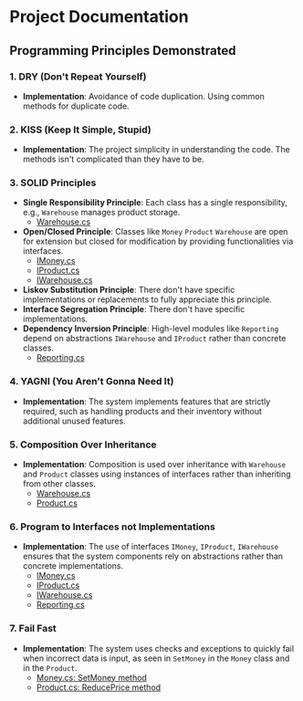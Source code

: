 # Project Documentation

## Programming Principles Demonstrated

### 1. DRY (Don't Repeat Yourself)
- **Implementation**: Avoidance of code duplication. Using common methods for duplicate code.

### 2. KISS (Keep It Simple, Stupid)
- **Implementation**: The project simplicity in understanding the code. The methods isn't complicated than they have to be.

### 3. SOLID Principles
- **Single Responsibility Principle**: Each class has a single responsibility, e.g., `Warehouse` manages product storage.
    - [Warehouse.cs](Warehouse.cs)
- **Open/Closed Principle**: Classes like `Money` `Product` `Warehouse` are open for extension but closed for modification by providing functionalities via interfaces.
    - [IMoney.cs](IMoney.cs)
    - [IProduct.cs](IProduct.cs)
    - [IWarehouse.cs](IWarehouse.cs)
- **Liskov Substitution Principle**: There don't have specific implementations or replacements to fully appreciate this principle.
- **Interface Segregation Principle**: There don't have specific implementations.
- **Dependency Inversion Principle**: High-level modules like `Reporting` depend on abstractions `IWarehouse` and `IProduct` rather than concrete classes.
    - [Reporting.cs](Reporting.cs)

### 4. YAGNI (You Aren't Gonna Need It)
- **Implementation**: The system implements features that are strictly required, such as handling products and their inventory without additional unused features.

### 5. Composition Over Inheritance
- **Implementation**: Composition is used over inheritance with `Warehouse` and `Product` classes using instances of interfaces rather than inheriting from other classes.
    - [Warehouse.cs](Warehouse.cs)
    - [Product.cs](Product.cs)

### 6. Program to Interfaces not Implementations
- **Implementation**: The use of interfaces `IMoney`, `IProduct`, `IWarehouse` ensures that the system components rely on abstractions rather than concrete implementations.
    - [IMoney.cs](IMoney.cs)
    - [IProduct.cs](IProduct.cs)
    - [IWarehouse.cs](IWarehouse.cs)
    - [Reporting.cs](Reporting.cs)
### 7. Fail Fast
- **Implementation**: The system uses checks and exceptions to quickly fail when incorrect data is input, as seen in `SetMoney` in the `Money` class and in the `Product`.
    - [Money.cs: SetMoney method](Money.cs#L20)
    - [Product.cs: ReducePrice method](Product.cs#L26)